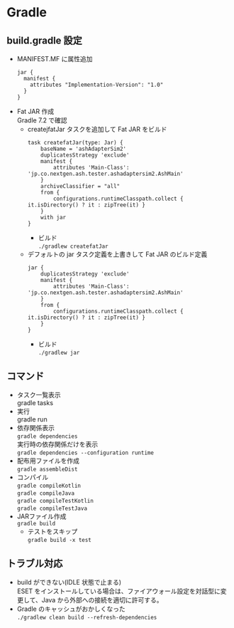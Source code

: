 # Gradle

## build.gradle 設定
* MANIFEST.MF に属性追加
  ```
  jar {
    manifest {
      attributes "Implementation-Version": "1.0"
    }
  }
  ```
* Fat JAR 作成  
  Gradle 7.2 で確認  
  * createjfatJar タスクを追加して Fat JAR をビルド  
    ```
    task createfatJar(type: Jar) {
        baseName = 'ashAdapterSim2'
        duplicatesStrategy 'exclude'
        manifest {
            attributes 'Main-Class': 'jp.co.nextgen.ash.tester.ashadaptersim2.AshMain'
        }
        archiveClassifier = "all"
        from {
            configurations.runtimeClasspath.collect { it.isDirectory() ? it : zipTree(it) }
        }
        with jar
    }
    ```  
    * ビルド  
      `./gradlew createfatJar`
  * デフォルトの jar タスク定義を上書きして Fat JAR のビルド定義  
    ```
    jar {
        duplicatesStrategy 'exclude'
        manifest {
            attributes 'Main-Class': 'jp.co.nextgen.ash.tester.ashadaptersim2.AshMain'
        }
        from {
            configurations.runtimeClasspath.collect { it.isDirectory() ? it : zipTree(it) }
        }
    }
    ```
    * ビルド  
      `./gradlew jar`


## コマンド

* タスク一覧表示  
gradle tasks
* 実行  
gradle run
* 依存関係表示  
`gradle dependencies`  
実行時の依存関係だけを表示  
`gradle dependencies --configuration runtime`
* 配布用ファイルを作成  
`gradle assembleDist`
* コンパイル  
`gradle compileKotlin`  
`gradle compileJava`  
`gradle compileTestKotlin`  
`gradle compileTestJava`  
* JARファイル作成  
`gradle build`
  * テストをスキップ  
    `gradle build -x test`

## トラブル対応

* build ができない(IDLE 状態で止まる)  
ESET をインストールしている場合は、ファイアウォール設定を対話型に変更して、Java から外部への接続を適切に許可する。
* Gradle のキャッシュがおかしくなった  
`./gradlew clean build --refresh-dependencies`

